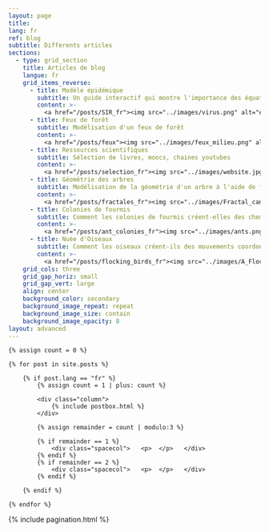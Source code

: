 ```yaml
---
layout: page
title:
lang: fr
ref: blog
subtitle: Differents articles
sections:
  - type: grid_section
    title: Articles de blog
    langue: fr
    grid_items_reverse:
      - title: Modèle épidémique
        subtitle: Un guide interactif qui montre l'importance des équations différentielles.
        content: >- 
          <a href="/posts/SIR_fr"><img src="../images/virus.png" alt="epidemy"></a>
      - title: Feux de forêt
        subtitle: Modélisation d'un feux de forêt
        content: >- 
          <a href="/posts/feux"><img src="../images/feux_milieu.png" alt="forest fire"></a>
      - title: Ressources scientifiques
        subtitle: Sélection de livres, moocs, chaines youtubes
        content: >- 
          <a href="/posts/selection_fr"><img src="../images/website.jpg" alt="ressources"></a>
      - title: Géométrie des arbres
        subtitle: Modélisation de la géométrie d'un arbre à l'aide de fractales.
        content: >- 
          <a href="/posts/fractales_fr"><img src="../images/Fractal_canopy.svg.png" alt="tree fractal"></a>
      - title: Colonies de fourmis
        subtitle: Comment les colonies de fourmis créent-elles des chemins intelligents ?
        content: >- 
          <a href="/posts/ant_colonies_fr"><img src="../images/ants.png" alt="ants"></a>
      - title: Nuée d'Oiseaux
        subtitle: Comment les oiseaux créent-ils des mouvements coordonnés ?
        content: >- 
          <a href="/posts/flocking_birds_fr"><img src="../images/A_Flock_of_Unity.png" alt="birds"></a>
    grid_cols: three
    grid_gap_horiz: small
    grid_gap_vert: large
    align: center
    background_color: secondary
    background_image_repeat: repeat
    background_image_size: contain
    background_image_opacity: 8
layout: advanced
---
```





<!-- Posts Index

mettre le layout en body pour elargir !

================================================== -->
<section class="recent-posts">
	
	{% assign count = 0 %}

	{% for post in site.posts %}

		{% if post.lang == "fr" %}
			{% assign count = 1 | plus: count %}

			<div class="column">		
				{% include postbox.html %}
			</div>
			
			{% assign remainder = count | modulo:3 %}
			
			{% if remainder == 1 %} 
				<div class="spacecol">   <p>  </p>   </div>
			{% endif %}
			{% if remainder == 2 %} 
				<div class="spacecol">   <p>  </p>   </div>
			{% endif %}

		{% endif %}

	{% endfor %}

</section>

<!-- Pagination
================================================== -->
<div class="bottompagination">
<div class="pointerup"><i class="fa fa-caret-up"></i></div>
<span class="navigation" role="navigation">
    {% include pagination.html %}

